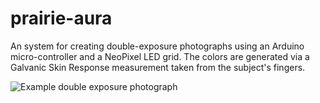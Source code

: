 # prairie-aura
An system for creating double-exposure photographs using an Arduino micro-controller and a NeoPixel LED grid.
The colors are generated via a Galvanic Skin Response measurement taken from the subject's fingers. 

![Example double exposure photograph](/.png)
